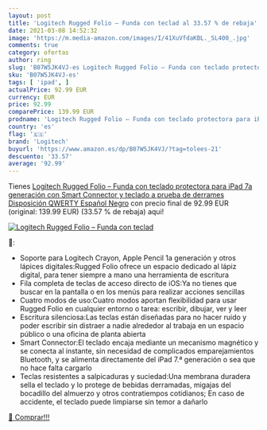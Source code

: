 ```yaml
---
layout: post
title: 'Logitech Rugged Folio – Funda con teclad al 33.57 % de rebaja'
date: 2021-03-08 14:52:32
image: 'https://m.media-amazon.com/images/I/41XuVfdaKBL._SL400_.jpg'
comments: true
category: ofertas
author: ring
slug: 'B07W5JK4VJ-es Logitech Rugged Folio – Funda con teclado protectora para...'
sku: 'B07W5JK4VJ-es'
tags: [ 'ipad', ]
actualPrice: 92.99 EUR
currency: EUR
price: 92.99
comparePrice: 139.99 EUR
prodname: 'Logitech Rugged Folio – Funda con teclado protectora para iPad 7a generación con Smart Connector y teclado a prueba de derrames  Disposición QWERTY Español  Negro'
country: 'es'
flag: '🇪🇸'
brand: 'Logitech'
buyurl: 'https://www.amazon.es/dp/B07W5JK4VJ/?tag=tolees-21'
descuento: '33.57'
average: '92.99'
---
```


Tienes [Logitech Rugged Folio – Funda con teclado protectora para iPad 7a generación con Smart Connector y teclado a prueba de derrames  Disposición QWERTY Español  Negro](https://www.amazon.es/dp/B07W5JK4VJ/?tag=tolees-21) con precio final de  92.99 EUR (original: 139.99 EUR) (33.57 %  de rebaja) aqui!

[![Logitech Rugged Folio – Funda con teclad](https://m.media-amazon.com/images/I/41XuVfdaKBL._SL400_.jpg)](https://www.amazon.es/dp/B07W5JK4VJ/?tag=tolees-21)

🔎:

- Soporte para Logitech Crayon, Apple Pencil 1a generación y otros lápices digitales:Rugged Folio ofrece un espacio dedicado al lápiz digital, para tener siempre a mano una herramienta de escritura
- Fila completa de teclas de acceso directo de iOS:Ya no tienes que buscar en la pantalla o en los menús para realizar acciones sencillas
- Cuatro modos de uso:Cuatro modos aportan flexibilidad para usar Rugged Folio en cualquier entorno o tarea: escribir, dibujar, ver y leer
- Escritura silenciosa:Las teclas están diseñadas para no hacer ruido y poder escribir sin distraer a nadie alrededor al trabaja en un espacio público o una oficina de planta abierta
- Smart Connector:El teclado encaja mediante un mecanismo magnético y se conecta al instante, sin necesidad de complicados emparejamientos Bluetooth, y se alimenta directamente del iPad 7.ª generación o sea que no hace falta cargarlo
- Teclas resistentes a salpicaduras y suciedad:Una membrana duradera sella el teclado y lo protege de bebidas derramadas, migajas del bocadillo del almuerzo y otros contratiempos cotidianos; En caso de accidente, el teclado puede limpiarse sin temor a dañarlo

[🛒 Comprar!!!](https://www.amazon.es/dp/B07W5JK4VJ/?tag=tolees-21)
